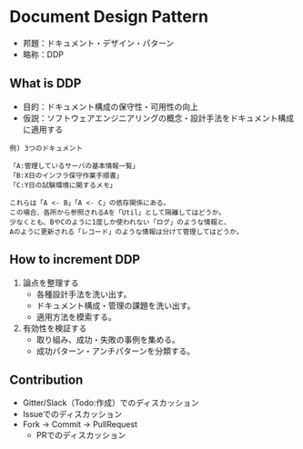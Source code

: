# Document Design Pattern

- 邦題：ドキュメント・デザイン・パターン
- 略称：DDP

## What is DDP

- 目的：ドキュメント構成の保守性・可用性の向上
- 仮説：ソフトウェアエンジニアリングの概念・設計手法をドキュメント構成に適用する

```
例) 3つのドキュメント

「A:管理しているサーバの基本情報一覧」
「B:X日のインフラ保守作業手順書」
「C:Y日の試験環境に関するメモ」

これらは「A <- B」「A <- C」の依存関係にある。
この場合、各所から参照されるAを「Util」として隔離してはどうか。
少なくとも、BやCのように1度しか使われない「ログ」のような情報と、
Aのように更新される「レコード」のような情報は分けて管理してはどうか。
```

## How to increment DDP 

1. 論点を整理する
    - 各種設計手法を洗い出す。
    - ドキュメント構成・管理の課題を洗い出す。
    - 適用方法を模索する。
2. 有効性を検証する
    - 取り組み、成功・失敗の事例を集める。
    - 成功パターン・アンチパターンを分類する。

## Contribution

- Gitter/Slack（Todo:作成）でのディスカッション
- Issueでのディスカッション
- Fork -> Commit -> PullRequest
  - PRでのディスカッション
